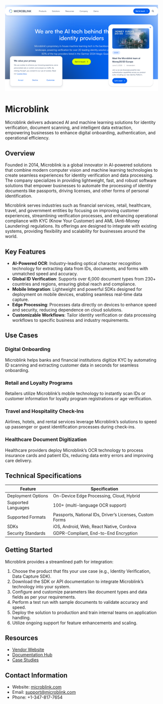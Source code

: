 ![Microblink  ](assets\microblink.png)

# Microblink  

Microblink delivers advanced AI and machine learning solutions for identity verification, document scanning, and intelligent data extraction, empowering businesses to enhance digital onboarding, authentication, and operational efficiency.  

## Overview  
Founded in 2014, Microblink is a global innovator in AI-powered solutions that combine modern computer vision and machine learning technologies to create seamless experiences for identity verification and data processing. The company specializes in providing lightweight, fast, and robust software solutions that empower businesses to automate the processing of identity documents like passports, driving licenses, and other forms of personal identification.  

Microblink serves industries such as financial services, retail, healthcare, travel, and government entities by focusing on improving customer experiences, streamlining verification processes, and enhancing operational compliance with KYC (Know Your Customer) and AML (Anti-Money Laundering) regulations. Its offerings are designed to integrate with existing systems, providing flexibility and scalability for businesses around the world.  

## Key Features  
- **AI-Powered OCR**: Industry-leading optical character recognition technology for extracting data from IDs, documents, and forms with unmatched speed and accuracy.  
- **Global ID Verification**: Supports over 6,000 document types from 230+ countries and regions, ensuring global reach and compliance.  
- **Mobile Integration**: Lightweight and powerful SDKs designed for deployment on mobile devices, enabling seamless real-time data capture.  
- **Edge Processing**: Processes data directly on devices to enhance speed and security, reducing dependence on cloud solutions.  
- **Customizable Workflows**: Tailor identity verification or data processing workflows to specific business and industry requirements.  

## Use Cases  
### Digital Onboarding  
Microblink helps banks and financial institutions digitize KYC by automating ID scanning and extracting customer data in seconds for seamless onboarding.  

### Retail and Loyalty Programs  
Retailers utilize Microblink’s mobile technology to instantly scan IDs or customer information for loyalty program registrations or age verification.  

### Travel and Hospitality Check-Ins  
Airlines, hotels, and rental services leverage Microblink’s solutions to speed up passenger or guest identification processes during check-ins.  

### Healthcare Document Digitization  
Healthcare providers deploy Microblink’s OCR technology to process insurance cards and patient IDs, reducing data entry errors and improving care delivery.  

## Technical Specifications  

| Feature              | Specification                         |  
|----------------------|---------------------------------------|  
| Deployment Options   | On-Device Edge Processing, Cloud, Hybrid |  
| Supported Languages  | 100+ (multi-language OCR support)      |  
| Supported Formats    | Passports, National IDs, Driver’s Licenses, Custom Forms |  
| SDKs                 | iOS, Android, Web, React Native, Cordova |  
| Security Standards   | GDPR-Compliant, End-to-End Encryption |  

## Getting Started  
Microblink provides a streamlined path for integration:  
1. Choose the product that fits your use case (e.g., Identity Verification, Data Capture SDK).  
2. Download the SDK or API documentation to integrate Microblink’s technology into your system.  
3. Configure and customize parameters like document types and data fields as per your requirements.  
4. Perform a test run with sample documents to validate accuracy and speed.  
5. Deploy the solution to production and train internal teams on application handling.  
6. Utilize ongoing support for feature enhancements and scaling.  

## Resources  
- [Vendor Website](https://microblink.com/)  
- [Documentation Hub](https://microblink.com/docs)  
- [Case Studies](https://microblink.com/customers)  

## Contact Information  
- Website: [microblink.com](https://www.microblink.com/)  
- Email: support@microblink.com  
- Phone: +1-347-817-7654  
